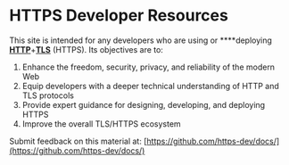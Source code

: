 # HTTPS Developer Resources

This site is intended for any developers who are using or ****deploying [**HTTP**](https://en.wikipedia.org/wiki/Hypertext_Transfer_Protocol)+[**TLS**](https://en.wikipedia.org/wiki/Transport_Layer_Security) \(HTTPS\). Its objectives are to:

1. Enhance the freedom, security, privacy, and reliability of the modern Web
2. Equip developers with a deeper technical understanding of HTTP and TLS protocols
3. Provide expert guidance for designing, developing, and deploying HTTPS
4. Improve the overall TLS/HTTPS ecosystem

Submit feedback on this material at: [https://github.com/https-dev/docs/](https://github.com/https-dev/docs/)

